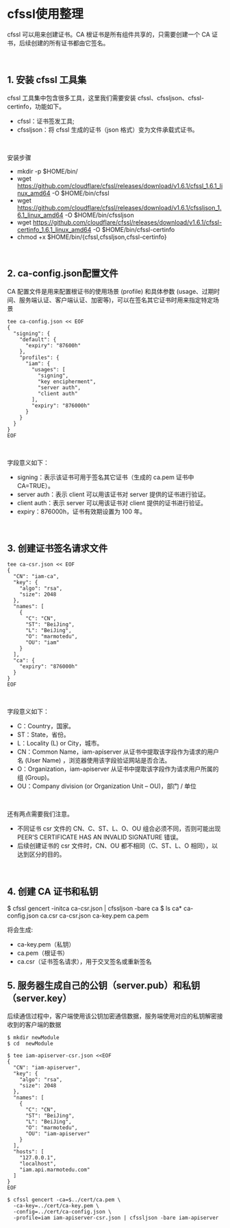 # cfssl使用整理
cfssl 可以用来创建证书。CA 根证书是所有组件共享的，只需要创建一个 CA 证书，后续创建的所有证书都由它签名。

<br>
 
## 1. 安装 cfssl 工具集

cfssl 工具集中包含很多工具，这里我们需要安装 cfssl、cfssljson、cfssl-certinfo，功能如下。
- cfssl：证书签发工具;
- cfssljson：将 cfssl 生成的证书（json 格式）变为文件承载式证书。
<br>

安装步骤<br>
- mkdir -p $HOME/bin/
- wget https://github.com/cloudflare/cfssl/releases/download/v1.6.1/cfssl_1.6.1_linux_amd64 -O $HOME/bin/cfssl
- wget https://github.com/cloudflare/cfssl/releases/download/v1.6.1/cfssljson_1.6.1_linux_amd64 -O $HOME/bin/cfssljson
- wget https://github.com/cloudflare/cfssl/releases/download/v1.6.1/cfssl-certinfo_1.6.1_linux_amd64 -O $HOME/bin/cfssl-certinfo
- chmod +x $HOME/bin/{cfssl,cfssljson,cfssl-certinfo}
<br>

## 2. ca-config.json配置文件
CA 配置文件是用来配置根证书的使用场景 (profile) 和具体参数 (usage、过期时间、服务端认证、客户端认证、加密等)，可以在签名其它证书时用来指定特定场景<br>
```
tee ca-config.json << EOF
{
  "signing": {
    "default": {
      "expiry": "87600h"
    },
    "profiles": {
      "iam": {
        "usages": [
          "signing",
          "key encipherment",
          "server auth",
          "client auth"
        ],
        "expiry": "876000h"
      }
    }
  }
}
EOF
```
<br>

字段意义如下：
- signing：表示该证书可用于签名其它证书（生成的 ca.pem 证书中 CA=TRUE）。
- server auth：表示 client 可以用该证书对 server 提供的证书进行验证。
- client auth：表示 server 可以用该证书对 client 提供的证书进行验证。
- expiry：876000h，证书有效期设置为 100 年。

<br>

## 3. 创建证书签名请求文件
```
tee ca-csr.json << EOF
{
  "CN": "iam-ca",
  "key": {
    "algo": "rsa",
    "size": 2048
  },
  "names": [
    {
      "C": "CN",
      "ST": "BeiJing",
      "L": "BeiJing",
      "O": "marmotedu",
      "OU": "iam"
    }
  ],
  "ca": {
    "expiry": "876000h"
  }
}
EOF
```
<br>

字段意义如下：
- C：Country，国家。
- ST：State，省份。
- L：Locality (L) or City，城市。
- CN：Common Name，iam-apiserver 从证书中提取该字段作为请求的用户名 (User Name) ，浏览器使用该字段验证网站是否合法。
- O：Organization，iam-apiserver 从证书中提取该字段作为请求用户所属的组 (Group)。
- OU：Company division (or Organization Unit – OU)，部门 / 单位

<br>

还有两点需要我们注意。
- 不同证书 csr 文件的 CN、C、ST、L、O、OU 组合必须不同，否则可能出现 PEER'S CERTIFICATE HAS AN INVALID SIGNATURE 错误。
- 后续创建证书的 csr 文件时，CN、OU 都不相同（C、ST、L、O 相同），以达到区分的目的。

<br>

## 4. 创建 CA 证书和私钥
$ cfssl gencert -initca ca-csr.json | cfssljson -bare ca
$ ls ca*
ca-config.json  ca.csr  ca-csr.json  ca-key.pem  ca.pem
<br>

将会生成:
- ca-key.pem（私钥）  
- ca.pem（根证书）
- ca.csr（证书签名请求），用于交叉签名或重新签名

## 5. 服务器生成自己的公钥（server.pub）和私钥（server.key）
后续通信过程中，客户端使用该公钥加密通信数据，服务端使用对应的私钥解密接收到的客户端的数据
```
$ mkdir newModule
$ cd  newModule

$ tee iam-apiserver-csr.json <<EOF
{
  "CN": "iam-apiserver",
  "key": {
    "algo": "rsa",
    "size": 2048
  },
  "names": [
    {
      "C": "CN",
      "ST": "BeiJing",
      "L": "BeiJing",
      "O": "marmotedu",
      "OU": "iam-apiserver"
    }
  ],
  "hosts": [
    "127.0.0.1",
    "localhost",
    "iam.api.marmotedu.com"
  ]
}
EOF

$ cfssl gencert -ca=$../cert/ca.pem \
  -ca-key=../cert/ca-key.pem \
  -config=../cert/ca-config.json \
  -profile=iam iam-apiserver-csr.json | cfssljson -bare iam-apiserver
```